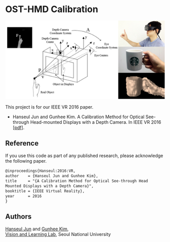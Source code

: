 # OST-HMD Calibration

![alt tag](https://github.com/hanseuljun/OST-HMD-Calibration/blob/master/promotional-image.jpg)

This project is for our IEEE VR 2016 paper.

- Hanseul Jun and Gunhee Kim. A Calibration Method for Optical See-through Head-mounted Displays with a Depth Camera. In IEEE VR 2016 [[pdf](https://github.com/hanseuljun/OST-HMD-Calibration/blob/master/vr2016_osthmdcalib.pdf)].

## Reference

If you use this code as part of any published research, please acknowledge the following paper.
```
@inproceedings{Hanseul:2016:VR,
author    = {Hanseul Jun and Gunhee Kim},
title     = "{A Calibration Method for Optical See-through Head Mounted Displays with a Depth Camera}",
booktitle = {IEEE Virtual Reality},
year      = 2016
}
```

## Authors
[Hanseul Jun](http://vision.snu.ac.kr/hanseul) and [Gunhee Kim](http://www.cs.cmu.edu/~gunhee/), \
[Vision and Learning Lab](http://vision.snu.ac.kr), Seoul National University